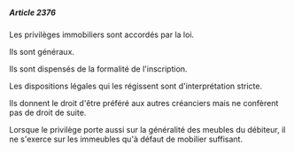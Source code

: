 ##### Article 2376

Les privilèges immobiliers sont accordés par la loi.

Ils sont généraux.

Ils sont dispensés de la formalité de l'inscription.

Les dispositions légales qui les régissent sont d'interprétation stricte.

Ils donnent le droit d'être préféré aux autres créanciers mais ne confèrent pas de droit de suite.

Lorsque le privilège porte aussi sur la généralité des meubles du débiteur, il ne s'exerce sur les immeubles qu'à défaut de mobilier suffisant.

